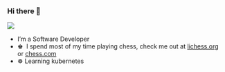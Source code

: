 ### Hi there 👋
<img src="https://enjle1r4ff7hltp.m.pipedream.net" /></h3>
- I’m a Software Developer
- ♚ &nbsp;I spend most of my time playing chess, check me out at [lichess.org](https://lichess.org/@/Hopertz) or [chess.com](https://www.chess.com/member/hopertz)
- ☸️ Learning kubernetes
<br>




